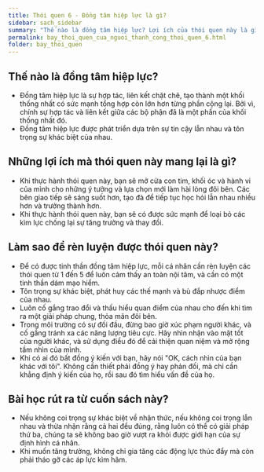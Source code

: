```yaml
---
title: Thói quen 6 - Đồng tâm hiệp lực là gì?
sidebar: sach_sidebar
summary: "Thế nào là đồng tâm hiệp lực? Lợi ích của thói quen này là gì? Làm thế nào để rèn luyện được thói quen này?"
permalink: bay_thoi_quen_cua_nguoi_thanh_cong_thoi_quen_6.html
folder: bay_thoi_quen
---
```


## Thế nào là đồng tâm hiệp lực?

- Đồng tâm hiệp lực là sự hợp tác, liên kết chặt chẽ, tạo thành một khối thống nhất có sức mạnh tổng hợp còn lớn hơn từng phần cộng lại. Bởi vì, chính sự hợp tác và liên kết giữa các bộ phận đã là một phần của khối thống nhất đó.
- Đồng tâm hiệp lực được phát triển dựa trên sự tin cậy lẫn nhau và tôn trọng sự khác biệt của nhau.


## Những lợi ích mà thói quen này mang lại là gì?


- Khi thực hành thói quen này, bạn sẽ mở cửa con tim, khối óc và hành vi của mình cho những ý tưởng và lựa chọn mới làm hài lòng đôi bên. Các bên giao tiếp sẽ sáng suốt hơn, tạo đà để tiếp tục học hỏi lẫn nhau nhiều hơn và trưởng thành hơn.
- Khi thực hành thói quen này, bạn sẽ có được sức mạnh để loại bỏ các kìm lực chống lại sự tăng trưởng và thay đổi.


## Làm sao để rèn luyện được thói quen này?

- Để có được tinh thần đồng tâm hiệp lực, mỗi cá nhân cần rèn luyện các thói quen từ 1 đến 5 để luôn cảm thấy an toàn nội tâm, và cần có một tinh thần dám mạo hiểm.
- Tôn trọng sự khác biệt, phát huy các thế mạnh và bù đắp nhược điểm của nhau.
- Luôn cố gắng trao đổi và thấu hiểu quan điểm của nhau cho đến khi tìm ra một giải pháp chung, thỏa mãn đôi bên.
- Trong môi trường có sự đối đầu, đừng bao giờ xúc phạm người khác, và cố gắng tránh xa các năng lượng tiêu cực. Hãy nhìn nhận vào mặt tốt của người khác, và sử dụng điều đó để cải thiện quan niệm và mở rộng tầm nhìn của mình.
- Khi có ai đó bất đồng ý kiến với bạn, hãy nói "OK, cách nhìn của bạn khác với tôi". Không cần thiết phải đồng ý hay phản đối, mà chỉ cần khẳng định ý kiến của họ, rồi sau đó tìm hiểu vấn đề của họ.


## Bài học rút ra từ cuốn sách này?


- Nếu không coi trọng sự khác biệt về nhận thức, nếu không coi trọng lẫn nhau và thừa nhận rằng cả hai đều đúng, rằng luôn có thể có giải pháp thứ ba, chúng ta sẽ không bao giờ vượt ra khỏi được giới hạn của sự định hình cá nhân.
- Khi muốn tăng trưởng, không chỉ gia tăng các động lực thúc đẩy mà còn phải tháo gỡ các áp lực kìm hãm.
